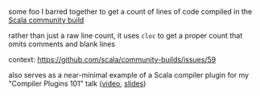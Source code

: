 some foo I barred together to get a count of lines of code compiled
in the [Scala community build](https://github.com/scala/community-builds)

rather than just a raw line count, it uses `cloc` to get a proper
count that omits comments and blank lines

context: https://github.com/scala/community-builds/issues/59

also serves as a near-minimal example of a Scala compiler plugin for my
"Compiler Plugins 101" talk ([video](https://www.google.com/url?sa=t&rct=j&q=&esrc=s&source=web&cd=1&ved=2ahUKEwji8KSXsu3cAhVKj1QKHYwUAXIQwqsBMAB6BAgGEAQ&url=https%3A%2F%2Fwww.youtube.com%2Fwatch%3Fv%3Dh5NZjuxS5Qo&usg=AOvVaw1EEOQppRF3TGdMmoqZtNi0), [slides](https://docs.google.com/presentation/d/1KtJMd27yGWmr7E2yxKC_ipMeaP_vr1-6wVJ-QcqS_Vc/edit?usp=sharing))

